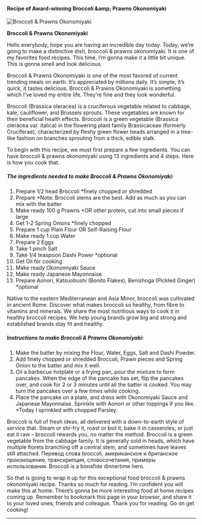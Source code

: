             

#### Recipe of Award-winning Broccoli &amp;amp; Prawns Okonomiyaki

![Broccoli &amp; Prawns Okonomiyaki](https://img-global.cpcdn.com/recipes/246d0f146231ecc9/751x532cq70/broccoli-prawns-okonomiyaki-recipe-main-photo.jpg)

**Broccoli &amp; Prawns Okonomiyaki**

Hello everybody, hope you are having an incredible day today. Today, we’re going to make a distinctive dish, broccoli & prawns okonomiyaki. It is one of my favorites food recipes. This time, I’m gonna make it a little bit unique. This is gonna smell and look delicious.

Broccoli & Prawns Okonomiyaki is one of the most favored of current trending meals on earth. It’s appreciated by millions daily. It’s simple, it’s quick, it tastes delicious. Broccoli & Prawns Okonomiyaki is something which I’ve loved my entire life. They’re fine and they look wonderful.

Broccoli (Brassica oleracea) is a cruciferous vegetable related to cabbage, kale, cauliflower, and Brussels sprouts. These vegetables are known for their beneficial health effects. Broccoli is a green vegetable (Brassica oleracea var. italica) in the flowering plant family Brassicaceae (formerly Cruciferae), characterized by fleshy green flower heads arranged in a tree-like fashion on branches sprouting from a thick, edible stalk.

To begin with this recipe, we must first prepare a few ingredients. You can have broccoli & prawns okonomiyaki using 13 ingredients and 4 steps. Here is how you cook that.

##### The ingredients needed to make Broccoli & Prawns Okonomiyaki:

1.  Prepare 1/2 head Broccoli \*finely chopped or shredded
2.  Prepare \*Note: Broccoli stems are the best. Add as much as you can mix with the batter
3.  Make ready 100 g Prawns \*OR other protein, cut into small pieces if large
4.  Get 1-2 Spring Onions \*finely chopped
5.  Prepare 1 cup Plain Flour OR Self-Raising Flour
6.  Make ready 1 cup Water
7.  Prepare 2 Eggs
8.  Take 1 pinch Salt
9.  Take 1/4 teaspoon Dashi Power \*optional
10.  Get Oil for cooking
11.  Make ready Okonomiyaki Sauce
12.  Make ready Japanese Mayonnaise
13.  Prepare Aonori, Katsuobushi (Bonito Flakes), Benishoga (Pickled Ginger) \*optional

Native to the eastern Mediterranean and Asia Minor, broccoli was cultivated in ancient Rome. Discover what makes broccoli so healthy, from fibre to vitamins and minerals. We share the most nutritious ways to cook it in healthy broccoli recipes. We help young brands grow big and strong and established brands stay fit and healthy.

##### Instructions to make Broccoli & Prawns Okonomiyaki:

1.  Make the batter by mixing the Flour, Water, Eggs, Salt and Dashi Powder.
2.  Add finely chopped or shredded Broccoli, Prawn pieces and Spring Onion to the batter and mix it well.
3.  Oil a barbecue hotplate or a frying pan, pour the mixture to form pancakes. When the edge of the pancake has set, flip the pancakes over, and cook for 2 or 3 minutes until all the batter is cooked. You may turn the pancakes over a few times while cooking.
4.  Place the pancake on a plate, and dress with Okonomiyaki Sauce and Japanese Mayonnaise. Sprinkle with Aonori or other toppings if you like. \*Today I sprinkled with chopped Parsley.

Broccoli is full of fresh ideas, all delivered with a down-to-earth style of service that. Steam or stir-fry it, roast or boil it, bake it in casseroles, or just eat it raw – broccoli rewards you, no matter the method. Broccoli is a green vegetable from the cabbage family. It is generally sold in heads, which have multiple florets branching off a central stem, and sometimes have leaves still attached. Перевод слова broccoli, американское и британское произношение, транскрипция, словосочетания, примеры использования. Broccoli is a bonafide dinnertime hero.

So that is going to wrap it up for this exceptional food broccoli & prawns okonomiyaki recipe. Thanks so much for reading. I’m confident you will make this at home. There’s gonna be more interesting food at home recipes coming up. Remember to bookmark this page in your browser, and share it to your loved ones, friends and colleague. Thank you for reading. Go on get cooking!

* * *